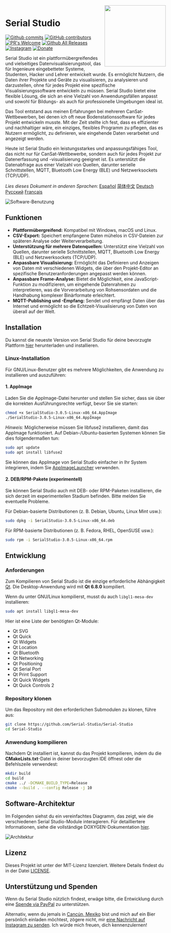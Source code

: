 <a href="#">
    <img width="192px" height="192px" src="/doc/icon.svg" align="right" />
</a>

# Serial Studio

[![Github commits](https://img.shields.io/github/last-commit/Serial-Studio/Serial-Studio?style=for-the-badge&logo=github)](https://github.com/Serial-Studio/Serial-Studio/commits/master)
[![GitHub contributors](https://img.shields.io/github/contributors/Serial-Studio/Serial-Studio?style=for-the-badge&logo=github)](https://github.com/Serial-Studio/Serial-Studio/graphs/contributors)
[![PR's Welcome](https://img.shields.io/badge/PRs-welcome-brightgreen?style=for-the-badge)](https://github.com/Serial-Studio/Serial-Studio/pull/new)
[![Github All Releases](https://img.shields.io/github/downloads/Serial-Studio/Serial-Studio/total.svg?style=for-the-badge&logo=github)](https://github.com/Serial-Studio/Serial-Studio/releases/)
[![Instagram](https://img.shields.io/badge/Instagram-E4405F?style=for-the-badge&logo=instagram&logoColor=white)](https://instagram.com/serialstudio.app)
[![Donate](https://img.shields.io/badge/PayPal-00457C?style=for-the-badge&logo=paypal&logoColor=white)](https://www.paypal.com/donate?hosted_button_id=XN68J47QJKYDE)

Serial Studio ist ein plattformübergreifendes und vielseitiges Datenvisualisierungstool, das für Ingenieure eingebetteter Systeme, Studenten, Hacker und Lehrer entwickelt wurde. Es ermöglicht Nutzern, die Daten ihrer Projekte und Geräte zu visualisieren, zu analysieren und darzustellen, ohne für jedes Projekt eine spezifische Visualisierungssoftware entwickeln zu müssen. Serial Studio bietet eine flexible Lösung, die sich an eine Vielzahl von Anwendungsfällen anpasst und sowohl für Bildungs- als auch für professionelle Umgebungen ideal ist.

Das Tool entstand aus meinen Erfahrungen bei mehreren CanSat-Wettbewerben, bei denen ich oft neue Bodenstationssoftware für jedes Projekt entwickeln musste. Mit der Zeit stellte ich fest, dass es effizienter und nachhaltiger wäre, ein einziges, flexibles Programm zu pflegen, das es Nutzern ermöglicht, zu definieren, wie eingehende Daten verarbeitet und angezeigt werden.

Heute ist Serial Studio ein leistungsstarkes und anpassungsfähiges Tool, das nicht nur für CanSat-Wettbewerbe, sondern auch für jedes Projekt zur Datenerfassung und -visualisierung geeignet ist. Es unterstützt die Datenabfrage aus einer Vielzahl von Quellen, darunter serielle Schnittstellen, MQTT, Bluetooth Low Energy (BLE) und Netzwerksockets (TCP/UDP).

*Lies dieses Dokument in anderen Sprachen*: [Español](/doc/README_ES.md) [简体中文](/doc/README_ZH.md) [Deutsch](/doc/README_DE.md) [Русский](/doc/README_RU.md) [Français](/doc/README_FR.md)

![Software-Benutzung](/doc/screenshot.png)

## Funktionen

- **Plattformübergreifend:** Kompatibel mit Windows, macOS und Linux.
- **CSV-Export:** Speichert empfangene Daten mühelos in CSV-Dateien zur späteren Analyse oder Weiterverarbeitung.
- **Unterstützung für mehrere Datenquellen:** Unterstützt eine Vielzahl von Quellen, darunter serielle Schnittstellen, MQTT, Bluetooth Low Energy (BLE) und Netzwerksockets (TCP/UDP).
- **Anpassbare Visualisierung:** Ermöglicht das Definieren und Anzeigen von Daten mit verschiedenen Widgets, die über den Projekt-Editor an spezifische Benutzeranforderungen angepasst werden können.
- **Anpassbare Frame-Analyse:** Bietet die Möglichkeit, eine JavaScript-Funktion zu modifizieren, um eingehende Datenrahmen zu interpretieren, was die Vorverarbeitung von Rohsensordaten und die Handhabung komplexer Binärformate erleichtert.
- **MQTT-Publishing und -Empfang:** Sendet und empfängt Daten über das Internet und ermöglicht so die Echtzeit-Visualisierung von Daten von überall auf der Welt.

## Installation

Du kannst die neueste Version von Serial Studio für deine bevorzugte Plattform [hier](https://github.com/Serial-Studio/Serial-Studio/releases/latest) herunterladen und installieren.

### Linux-Installation

Für GNU/Linux-Benutzer gibt es mehrere Möglichkeiten, die Anwendung zu installieren und auszuführen:

#### 1. AppImage

Laden Sie die AppImage-Datei herunter und stellen Sie sicher, dass sie über die korrekten Ausführungsrechte verfügt, bevor Sie sie starten:

```bash
chmod +x SerialStudio-3.0.5-Linux-x86_64.AppImage
./SerialStudio-3.0.5-Linux-x86_64.AppImage
```

*Hinweis:* Möglicherweise müssen Sie libfuse2 installieren, damit das AppImage funktioniert. Auf Debian-/Ubuntu-basierten Systemen können Sie dies folgendermaßen tun:

```bash
sudo apt update
sudo apt install libfuse2
```

Sie können das AppImage von Serial Studio einfacher in Ihr System integrieren, indem Sie [AppImageLauncher](https://github.com/TheAssassin/AppImageLauncher/) verwenden.

#### 2. DEB/RPM-Pakete (experimentell)

Sie können Serial Studio auch mit DEB- oder RPM-Paketen installieren, die sich derzeit im experimentellen Stadium befinden. Bitte melden Sie eventuelle Probleme.

Für Debian-basierte Distributionen (z. B. Debian, Ubuntu, Linux Mint usw.):

```bash
sudo dpkg -i SerialStudio-3.0.5-Linux-x86_64.deb
```

Für RPM-basierte Distributionen (z. B. Fedora, RHEL, OpenSUSE usw.):

```bash
sudo rpm -i SerialStudio-3.0.5-Linux-x86_64.rpm
```

## Entwicklung

### Anforderungen

Zum Kompilieren von Serial Studio ist die einzige erforderliche Abhängigkeit [Qt](http://www.qt.io/download-open-source/). Die Desktop-Anwendung wird mit **Qt 6.8.0** kompiliert.

Wenn du unter GNU/Linux kompilierst, musst du auch `libgl1-mesa-dev` installieren:

```bash
sudo apt install libgl1-mesa-dev
```

Hier ist eine Liste der benötigten Qt-Module:

- Qt SVG
- Qt Quick
- Qt Widgets
- Qt Location
- Qt Bluetooth
- Qt Networking
- Qt Positioning
- Qt Serial Port
- Qt Print Support
- Qt Quick Widgets
- Qt Quick Controls 2

### Repository klonen

Um das Repository mit den erforderlichen Submodulen zu klonen, führe aus:

```bash
git clone https://github.com/Serial-Studio/Serial-Studio
cd Serial-Studio
```

### Anwendung kompilieren

Nachdem Qt installiert ist, kannst du das Projekt kompilieren, indem du die **CMakeLists.txt**-Datei in deiner bevorzugten IDE öffnest oder die Befehlszeile verwendest:

```bash
mkdir build
cd build 
cmake ../ -DCMAKE_BUILD_TYPE=Release
cmake --build . --config Release -j 10
```

## Software-Architektur

Im Folgenden siehst du ein vereinfachtes Diagramm, das zeigt, wie die verschiedenen Serial Studio-Module interagieren. Für detailliertere Informationen, siehe die vollständige DOXYGEN-Dokumentation [hier](https://serial-studio.github.io/hackers/).

![Architektur](/doc/architecture/architecture.png)

## Lizenz

Dieses Projekt ist unter der MIT-Lizenz lizenziert. Weitere Details findest du in der Datei [LICENSE](/LICENSE.md).

## Unterstützung und Spenden

Wenn du Serial Studio nützlich findest, erwäge bitte, die Entwicklung durch eine [Spende via PayPal](https://www.paypal.com/donate?hosted_button_id=XN68J47QJKYDE) zu unterstützen.

Alternativ, wenn du jemals in [Cancún, Mexiko](https://de.wikipedia.org/wiki/Canc%C3%BAn) bist und mich auf ein Bier persönlich einladen möchtest, zögere nicht, mir [eine Nachricht auf Instagram zu senden](https://instagram.com/aspatru). Ich würde mich freuen, dich kennenzulernen!
